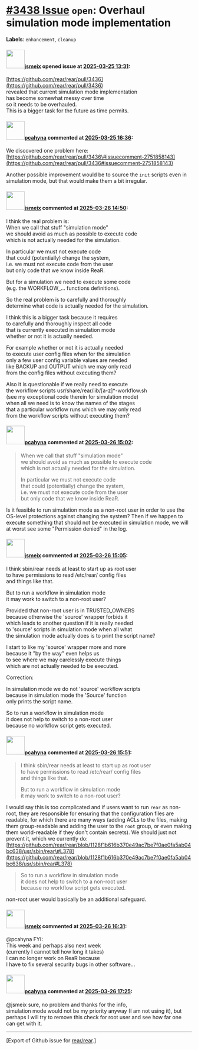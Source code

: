 [\#3438 Issue](https://github.com/rear/rear/issues/3438) `open`: Overhaul simulation mode implementation
========================================================================================================

**Labels**: `enhancement`, `cleanup`

#### <img src="https://avatars.githubusercontent.com/u/1788608?u=925fc54e2ce01551392622446ece427f51e2f0ce&v=4" width="50">[jsmeix](https://github.com/jsmeix) opened issue at [2025-03-25 13:31](https://github.com/rear/rear/issues/3438):

[https://github.com/rear/rear/pull/3436](https://github.com/rear/rear/pull/3436)  
revealed that current simulation mode implementation  
has become somewhat messy over time  
so it needs to be overhauled.  
This is a bigger task for the future as time permits.

#### <img src="https://avatars.githubusercontent.com/u/26300485?u=9105d243bc9f7ade463a3e52e8dd13fa67837158&v=4" width="50">[pcahyna](https://github.com/pcahyna) commented at [2025-03-25 16:36](https://github.com/rear/rear/issues/3438#issuecomment-2751867610):

We discovered one problem here:
[https://github.com/rear/rear/pull/3436\#issuecomment-2751858143](https://github.com/rear/rear/pull/3436#issuecomment-2751858143)

Another possible improvement would be to source the `init` scripts even
in simulation mode, but that would make them a bit irregular.

#### <img src="https://avatars.githubusercontent.com/u/1788608?u=925fc54e2ce01551392622446ece427f51e2f0ce&v=4" width="50">[jsmeix](https://github.com/jsmeix) commented at [2025-03-26 14:50](https://github.com/rear/rear/issues/3438#issuecomment-2754707821):

I think the real problem is:  
When we call that stuff "simulation mode"  
we should avoid as much as possible to execute code  
which is not actually needed for the simulation.

In particular we must not execute code  
that could (potentially) change the system,  
i.e. we must not execute code from the user  
but only code that we know inside ReaR.

But for a simulation we need to execute some code  
(e.g. the WORKFLOW\_... functions definitions).

So the real problem is to carefully and thoroughly  
determine what code is actually needed for the simulation.

I think this is a bigger task because it requires  
to carefully and thoroughly inspect all code  
that is currently executed in simulation mode  
whether or not it is actually needed.

For example whether or not it is actually needed  
to execute user config files when for the simulation  
only a few user config variable values are needed  
like BACKUP and OUTPUT which we may only read  
from the config files without executing them?

Also it is questionable if we really need to execute  
the workflow scripts usr/share/rear/lib/\[a-z\]\*-workflow.sh  
(see my exceptional code therein for simulation mode)  
when all we need is to know the names of the stages  
that a particular workflow runs which we may only read  
from the workflow scripts without executing them?

#### <img src="https://avatars.githubusercontent.com/u/26300485?u=9105d243bc9f7ade463a3e52e8dd13fa67837158&v=4" width="50">[pcahyna](https://github.com/pcahyna) commented at [2025-03-26 15:02](https://github.com/rear/rear/issues/3438#issuecomment-2754746289):

> When we call that stuff "simulation mode"  
> we should avoid as much as possible to execute code  
> which is not actually needed for the simulation.
>
> In particular we must not execute code  
> that could (potentially) change the system,  
> i.e. we must not execute code from the user  
> but only code that we know inside ReaR.

Is it feasible to run simulation mode as a non-root user in order to use
the OS-level protections against changing the system? Then if we happen
to execute something that should not be executed in simulation mode, we
will at worst see some "Permission denied" in the log.

#### <img src="https://avatars.githubusercontent.com/u/1788608?u=925fc54e2ce01551392622446ece427f51e2f0ce&v=4" width="50">[jsmeix](https://github.com/jsmeix) commented at [2025-03-26 15:05](https://github.com/rear/rear/issues/3438#issuecomment-2754755493):

I think sbin/rear needs at least to start up as root user  
to have permissions to read /etc/rear/ config files  
and things like that.

But to run a workflow in simulation mode  
it may work to switch to a non-root user?

Provided that non-root user is in TRUSTED\_OWNERS  
because otherwise the 'source' wrapper forbids it  
which leads to another question if it is really needed  
to 'source' scripts in simulation mode when all what  
the simulation mode actually does is to print the script name?

I start to like my 'source' wrapper more and more  
because it "by the way" even helps us  
to see where we may carelessly execute things  
which are not actually needed to be executed.

Correction:

In simulation mode we do not 'source' workflow scripts  
because in simulation mode the 'Source' function  
only prints the script name.

So to run a workflow in simulation mode  
it does not help to switch to a non-root user  
because no workflow script gets executed.

#### <img src="https://avatars.githubusercontent.com/u/26300485?u=9105d243bc9f7ade463a3e52e8dd13fa67837158&v=4" width="50">[pcahyna](https://github.com/pcahyna) commented at [2025-03-26 15:51](https://github.com/rear/rear/issues/3438#issuecomment-2754913985):

> I think sbin/rear needs at least to start up as root user  
> to have permissions to read /etc/rear/ config files  
> and things like that.
>
> But to run a workflow in simulation mode  
> it may work to switch to a non-root user?

I would say this is too complicated and if users want to run `rear` as
non-root, they are responsible for ensuring that the configuration files
are readable, for which there are many ways (adding ACLs to the files,
making them group-readable and adding the user to the `root` group, or
even making them world-readable if they don't contain secrets). We
should just not prevent it, which we currently do:  
[https://github.com/rear/rear/blob/1128f1b616b370e49ac7be7f0ae0fa5ab04bc638/usr/sbin/rear\#L378](https://github.com/rear/rear/blob/1128f1b616b370e49ac7be7f0ae0fa5ab04bc638/usr/sbin/rear#L378)

> So to run a workflow in simulation mode  
> it does not help to switch to a non-root user  
> because no workflow script gets executed.

non-root user would basically be an additional safeguard.

#### <img src="https://avatars.githubusercontent.com/u/1788608?u=925fc54e2ce01551392622446ece427f51e2f0ce&v=4" width="50">[jsmeix](https://github.com/jsmeix) commented at [2025-03-26 16:31](https://github.com/rear/rear/issues/3438#issuecomment-2755035127):

@pcahyna FYI:  
This week and perhaps also next week  
(currently I cannot tell how long it takes)  
I can no longer work on ReaR because  
I have to fix several security bugs in other software...

#### <img src="https://avatars.githubusercontent.com/u/26300485?u=9105d243bc9f7ade463a3e52e8dd13fa67837158&v=4" width="50">[pcahyna](https://github.com/pcahyna) commented at [2025-03-26 17:25](https://github.com/rear/rear/issues/3438#issuecomment-2755177971):

@jsmeix sure, no problem and thanks for the info,  
simulation mode would not be my priority anyway (I am not using it), but
perhaps I will try to remove this check for root user and see how far
one can get with it.

------------------------------------------------------------------------

\[Export of Github issue for
[rear/rear](https://github.com/rear/rear).\]
